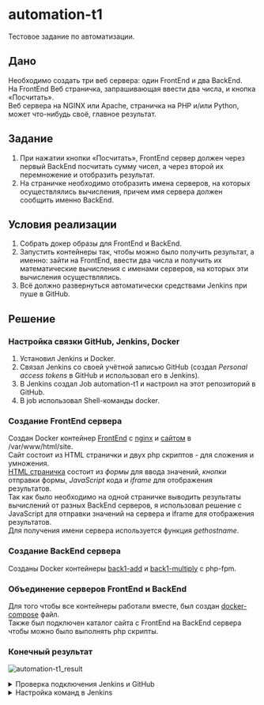 # automation-t1
Тестовое задание по автоматизации.


## Дано
Необходимо создать три веб сервера: один FrontEnd и два BackEnd.  
На FrontEnd Веб страничка, запрашивающая ввести два числа, и кнопка «Посчитать».  
Веб сервера на NGINX или Apache, страничка на PHP и/или Python, может что-нибудь своё, главное результат.


## Задание
1. При нажатии кнопки «Посчитать», FrontEnd сервер должен через первый BackEnd посчитать сумму чисел, а через второй их перемножение и отобразить результат.
2. На страничке необходимо отобразить имена серверов, на которых осуществлялись вычисления, причем имя сервера должен сообщить именно BackEnd.


## Условия реализации
1. Собрать докер образы для FrontEnd и BackEnd.
2. Запустить контейнеры так, чтобы можно было получить результат, а именно: зайти на FrontEnd, ввести два числа и получить их математические вычисления с именами серверов, на которых эти вычисления осуществлялись.
3. Всё должно развернуться автоматически средствами Jenkins при пуше в GitHub.


## Решение

### Настройка связки GitHub, Jenkins, Docker
1. Установил Jenkins и Docker.
2. Связал Jenkins со своей учётной записью GitHub (создал *Personal access tokens* в GitHub и использовал его в Jenkins).
3. В Jenkins создал Job automation-t1 и настроил на этот репозиторий в GitHub.
4. В job использовал Shell-команды docker.


### Создание FrontEnd сервера
Создан Docker контейнер [FrontEnd](front1) с [nginx](front1/nginx_conf/site.conf) и [сайтом](front1/site_static) в /var/www/html/site.  
Сайт состоит из HTML странички и двух php скриптов - для сложения и умножения.  
[HTML страничка](front1/site_static/index.html) состоит из *формы* для ввода значений, *кнопки* отправки формы, *JavaScript* кода и *iframe* для отображения результатов.  
Так как было необходимо на одной страничке выводить результаты вычислений от разных BackEnd серверов, я использовал решение с JavaScript для отправки значений на сервера и iframe для отображения результатов.  
Для получения имени сервера используется функция *gethostname*.

### Создание BackEnd сервера
Созданы Docker контейнеры [back1-add](back1) и [back1-multiply](back2) c php-fpm.

### Объединение серверов FrontEnd и BackEnd
Для того чтобы все контейнеры работали вместе, был создан [docker-compose](docker-compose.yml) файл.  
Также был подключен каталог сайта с FrontEnd на BackEnd сервера чтобы можно было выполнять php скрипты.

### Конечный результат
![automation-t1_result](https://user-images.githubusercontent.com/49227124/147823885-0cf63be1-82cb-443a-addc-d64dcbf6ac6c.png)

<details><summary>Проверка подключения Jenkins и GitHub</summary>
  <img src="https://user-images.githubusercontent.com/49227124/147824412-368f0660-3e06-4105-8546-df003a501911.png" alt="Jenkins_github_test_connection"/>
</details>

<details><summary>Настройка команд в Jenkins</summary>
  <img src="https://user-images.githubusercontent.com/49227124/147825099-c25b113b-361a-461c-a7e0-fa4812edfef8.png" alt="Jenkins_job_shell_cmd_docker" /img>
</details>
